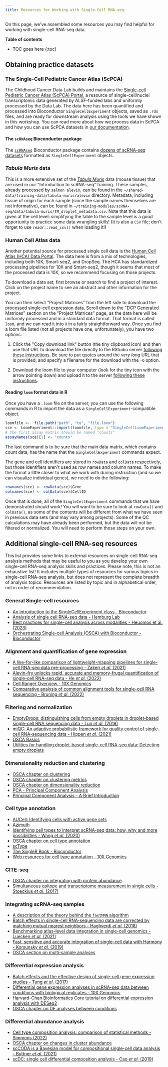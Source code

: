 ```yaml
---
title: Resources for Working with Single-Cell RNA-seq
---
```


On this page, we've assembled some resources you may find helpful for working with single-cell RNA-seq data.

**Table of contents**

* TOC goes here
{:toc}

## Obtaining practice datasets


### The Single-Cell Pediatric Cancer Atlas (ScPCA)

The Childhood Cancer Data Lab builds and maintains the [Single-cell Pediatric Cancer Atlas (ScPCA) Portal](https://scpca.alexslemonade.org), a resource of single-cell/nuclei transcriptomic data generated by ALSF-funded labs and uniformly processed by the Data Lab.
The data here has been quantified and processed into Bioconductor `SingleCellExperiment` objects, saved as `.rds` files, and are ready for downstream analysis using the tools we have shown in this workshop.
You can read more about how we process data in ScPCA and how you can use ScPCA datasets in [our documentation](https://scpca.readthedocs.io/en/latest/).


#### The `scRNAseq` Bioconductor package

The [`scRNAseq`](https://bioconductor.org/packages/release/data/experiment/html/scRNAseq.html) Bioconductor package contains [dozens of scRNA-seq datasets](https://bioconductor.org/packages/release/data/experiment/vignettes/scRNAseq/inst/doc/scRNAseq.html) formatted as `SingleCellExperiment` objects.


### _Tabula Muris_ data

This is a more extensive set of the [_Tabula Muris_](https://tabula-muris.ds.czbiohub.org) data (mouse tissue) that are used in our "Introduction to scRNA-seq" training.
These samples, already processed by `salmon alevin`, can be found in the `~/shared-data/training-data/tabula-muris/alevin` directory.
Metadata, including tissue of origin for each sample (since the sample names themselves are not informative), can be found in `~/training-modules/scRNA-seq/data/tabula-muris/TM_droplet_metadata.csv`.
Note that this data is given at the cell level: simplifying the table to the sample level is a good opportunity to practice some data wrangling skills!
(It is also a `CSV` file; don't forget to use `readr::read_csv()` when loading it!)


### Human Cell Atlas data

Another potential source for processed single cell data is the [Human Cell Atlas (HCA) Data Portal](https://data.humancellatlas.org/).
The data here is from a mix of technologies, including both 10X, Smart-seq2, and DropSeq.
The HCA has standardized processing pipelines for 10X and Smart-seq2, though it seems that most of the processed data is 10X, so we recommend focusing on those projects.

To download a data set, first browse or search to find a project of interest.
Click on the project name to see an abstract and other information for the project.

You can then select "Project Matrices" from the left side to download the processed single-cell expression data.
Scroll down to the "DCP Generated Matrices" section on the "Project Matrices" page, as the data here will be uniformly processed and in a standard data format.
That format is called `loom`, and we can read it into `R` in a fairly straightforward way.
Once you find a loom file listed (not all projects have one, unfortunately), you have two options:

1. Click the "Copy download link" button (the tiny clipboard icon) and then use that URL to download the file directly to the RStudio server [following these instructions](../workshop/working-with-your-own-data.md#loading-data-from-a-website).
Be sure to put quotes around the _very long_ URL that is provided, and specify a filename for the download with the `-O` option.

1. Download the loom file to your computer (look for the tiny icon with the arrow pointing down) and upload it to the server [following these instructions](../workshop/working-with-your-own-data.md#uploading-small-files-to-rstudio-server).

#### Reading `loom` format data in R

Once you have a `.loom` file on the server, you can use the following commands in R to import the data as a `SingleCellExperiment`-compatible object.

```r
loomfile <-  file.path("path", "to", "file.loom")
sce <- LoomExperiment::import(loomfile, type = "SingleCellLoomExperiment")
# the first assay matrix should be named "counts"
assayNames(sce)[1] <- "counts"
```

The last command is to be sure that the main data matrix, which contains count data, has the name that the `SingleCellExperiment` commands expect.

The gene and cell identifiers are stored in `rowData` and `colData` respectively, but those identifiers aren't used as row names and column names.
To make the format a little closer to what we work with during instruction (and so we can visualize individual genes), we need to do the following:

```r
rownames(sce) <- rowData(sce)$Gene
colnames(sce) <- colData(sce)$CellID
```

Once that is done, all of the `SingleCellExperiment` commands that we have demonstrated should work!
You will want to be sure to look at `rowData()` and `colData()`, as some of the contents will be different from what we have seen in previous data sets (and may vary among projects).
Some of the QC calculations may have already been performed, but the data will not be filtered or normalized.
You will need to perform those steps on your own.

## Additional single-cell RNA-seq resources

This list provides some links to external resources on single-cell RNA-seq analysis methods that may be useful to you as you develop your own single-cell RNA-seq analysis skills and practices.
Please note, this is not an exhaustive list!
It includes multiple types of resources for various topics in single-cell RNA-seq analysis, but does not represent the complete breadth of analysis topics.
Resources are listed by topic and in alphabetical order, not in order of recommendation.

### General Single-cell resources

- [An introduction to the SingleCellExperiment class - Bioconductor](https://www.bioconductor.org/packages/devel/bioc/vignettes/SingleCellExperiment/inst/doc/intro.html)
- [Analysis of single cell RNA-seq data - Hemburg Lab](https://www.singlecellcourse.org/)
- [Best practices for single-cell analysis across modalities - Heuomos et al. (2023)](https://www.nature.com/articles/s41576-023-00586-w)
- [Orchestrating Single-cell Analysis (OSCA) with Bioconductor - Bioconductor](https://bioconductor.org/books/release/OSCA/)

### Alignment and quantification of gene expression

- [A like-for-like comparison of lightweight-mapping pipelines for single-cell RNA-seq data pre-processing - Zakeri _et al._ (2021)](https://doi.org/10.1101/2021.02.10.430656)
- [Alevin-fry unlocks rapid, accurate and memory-frugal quantification of single-cell RNA-seq data - He _et al._ (2022)](https://doi.org/10.1038/s41592-022-01408-3)
- [Cell Ranger Overview - 10X Genomics](https://support.10xgenomics.com/single-cell-gene-expression/software/pipelines/latest/what-is-cell-ranger)
- [Comparative analysis of common alignment tools for single-cell RNA sequencing - Bruning _et al._ (2022)](https://doi.org/10.1093/gigascience/giac001)

### Filtering and normalization

- [EmptyDrops: distinguishing cells from empty droplets in droplet-based single-cell RNA sequencing data - Lun _et al._ (2019)](https://doi.org/10.1186/s13059-019-1662-y)
- [miQC: An adaptive probabilistic framework for quality control of single-cell RNA-sequencing data - Hippen _et al._ (2021)](https://doi.org/10.1371/journal.pcbi.1009290)
- [OSCA Basics](http://bioconductor.org/books/release/OSCA.basic/)
- [Utilities for handling droplet-based single-cell RNA-seq data: Detecting empty droplets](https://bioconductor.org/packages/devel/bioc/vignettes/DropletUtils/inst/doc/DropletUtils.html#detecting-empty-droplets)

### Dimensionality reduction and clustering

- [OSCA chapter on clustering](http://bioconductor.org/books/release/OSCA.basic/clustering.html)
- [OSCA chapter on clustering metrics](http://bioconductor.org/books/release/OSCA.advanced/clustering-redux.html)
- [OSCA chapter on dimensionality reduction](http://bioconductor.org/books/release/OSCA.basic/dimensionality-reduction.html)
- [PCA - Principal Component Analysis](http://www.nlpca.org/pca_principal_component_analysis.html)
- [Principal Component Analysis - A Brief Introduction](https://medium.com/x8-the-ai-community/principal-component-analysis-a-brief-introduction-dc8cf3e03c71)

### Cell type annotation

- [AUCell: Identifying cells with active gene sets](https://bioconductor.org/packages/release/bioc/vignettes/AUCell/inst/doc/AUCell.html)
- [Azimuth](https://azimuth.hubmapconsortium.org/)
- [Identifying cell types to interpret scRNA-seq data: how, why and more possibilities - Wang _et al._ (2020)](https://doi.org/10.1093/bfgp/elaa003)
- [OSCA chapter on cell type annotation](https://bioconductor.org/books/release/OSCA.basic/cell-type-annotation.html)
- [scType](http://sctype.app)
- [The SingleR Book - Bioconductor](https://bioconductor.org/books/release/SingleRBook/)
- [Web resources for cell type annotation - 10X Genomics](https://www.10xgenomics.com/resources/analysis-guides/web-resources-for-cell-type-annotation)

### CITE-seq

- [OSCA chapter on integrating with protein abundance](http://bioconductor.org/books/release/OSCA.advanced/integrating-with-protein-abundance.html)
- [Simultaneous epitope and transcriptome measurement in single cells - Stoeckius _et al._ (2017)](https://doi.org/10.1038/nmeth.4380)

### Integrating scRNA-seq samples

- [A description of the theory behind the `fastMNN` algorithm](https://marionilab.github.io/FurtherMNN2018/theory/description.html)
- [Batch effects in single-cell RNA-sequencing data are corrected by matching mutual nearest neighbors - Haghverdi _et al._ (2018)](https://doi.org/10.1038/nbt.4091)
- [Benchmarking atlas-level data integration in single-cell genomics - Luecken _et al._ (2021)](https://doi.org/10.1038/s41592-021-01336-8)
- [Fast, sensitive and accurate integration of single-cell data with Harmony - Korsunsky _et al._ (2019)](https://doi.org/10.1038/s41592-019-0619-0)
- [OSCA section on multi-sample analyses](http://bioconductor.org/books/release/OSCA.multisample/)

### Differential expression analysis

- [Batch effects and the effective design of single-cell gene expression studies - Tung _et al._ (2017)](https://doi.org/10.1038/srep39921)
- [Differential gene expression analyses in scRNA-seq data between conditions with biological replicates - 10X Genomics](https://www.10xgenomics.com/resources/analysis-guides/differential-gene-expression-analysis-in-scrna-seq-data-between-conditions-with-biological-replicates)
- [Harvard-Chan Bioinformatics Core tutorial on differential expression analysis with DESeq2](https://hbctraining.github.io/scRNA-seq/lessons/pseudobulk_DESeq2_scrnaseq.html)
- [OSCA chapter on DE analyses between conditions](http://bioconductor.org/books/release/OSCA.multisample/multi-sample-comparisons.html)

### Differential abundance analysis

- [Cell type composition analysis: comparison of statistical methods - Simmons (2022)](https://doi.org/10.1101/2022.02.04.479123)
- [OSCA chapter on changes in cluster abundance](http://bioconductor.org/books/release/OSCA.multisample/differential-abundance.html)
- [scCODA is a Bayesian model for compositional single-cell data analysis - Buttner _et al._ (2021)](https://doi.org/10.1038/s41467-021-27150-6)
- [scDC: single cell differential composition analysis - Cao _et al._ (2019)](https://doi.org/10.1186/s12859-019-3211-9)
